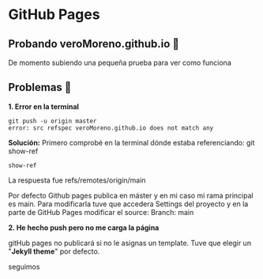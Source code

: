 # GitHub Pages 

## Probando veroMoreno.github.io 🚀

De momento subiendo una pequeña prueba para ver como funciona

## Problemas 🔧

**1. Error en la terminal**
```
git push -u origin master
error: src refspec veroMoreno.github.io does not match any
```

**Solución:**
Primero comprobé en la terminal dónde estaba referenciando: git show-ref
```
show-ref
```
La respuesta fue refs/remotes/origin/main

Por defecto Github pages publica en máster y en mi caso mi rama principal es main.
Para modificarla tuve que accedera Settings del proyecto y en la parte de GitHub Pages modificar el source: Branch: main 


**2. He hecho push pero no me carga la página**

gitHub pages no publicará si no le asignas un template. Tuve que elegir un "**Jekyll theme**" por defecto.

seguimos